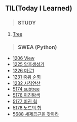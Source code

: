 ## TIL(Today I Learned)



> ### STUDY

1. [Tree](STUDY/0316/Tree.md)



> ### SWEA (Python)

- [1206 View](SWEA/1206.md)
- [1225 암호생성기](SWEA/1225.md)
- [1226 미로1](SWEA/1226.md)
- [1231 중위 순회](SWEA/1231.md)
- [1232 사칙연산](SWEA/1232.md)
- [5174 subtree](SWEA/5174.md)
- [5176 이진탐색](SWEA/5176.md)
- [5177 이진 힙](SWEA/5177.md)
- [5178 노드의 합](SWEA/5178.md)
- [5688 세제곱근을 찾아라](SWEA/5688.md)